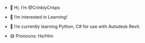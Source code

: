 - 👋 Hi, I’m @CrinklyCrisps
- 👀 I’m interested in Learning!
- 🌱 I’m currently learning Python, C# for use with Autodesk Revit.

- 😄 Pronouns: He/Him

<!---
CrinklyCrisps/CrinklyCrisps is a ✨ special ✨ repository because its `README.md` (this file) appears on your GitHub profile.
You can click the Preview link to take a look at your changes.
--->
